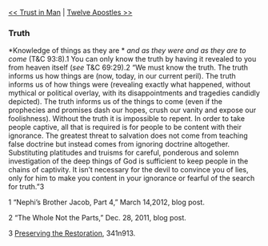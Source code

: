 [<< Trust in Man](Trust%20in%20Man)  |  [Twelve Apostles >>](Twelve%20Apostles)

### Truth

*Knowledge of things as they are *
*and as they were and as they are to come* (T&C 93:8).1 You can only know the truth by having it revealed to you from heaven itself (*see* T&C 69:29).2 “We must know the truth. The truth informs us how things are (now, today, in our current peril). The truth informs us of how things were (revealing exactly what happened, without mythical or political overlay, with its disappointments and tragedies candidly depicted). The truth informs us of the things to come (even if the prophecies and promises dash our hopes, crush our vanity and expose our foolishness). Without the truth it is impossible to repent. In order to take people captive, all that is required is for people to be content with their ignorance. The greatest threat to salvation does not come from teaching false doctrine but instead comes from ignoring doctrine altogether. Substituting platitudes and truisms for careful, ponderous and solemn investigation of the deep things of God is sufficient to keep people in the chains of captivity. It isn’t necessary for the devil to convince you of lies, only for him to make you content in your ignorance or fearful of the search for truth.”3



1 “Nephi’s Brother Jacob, Part 4,” March 14,2012, blog post.


2 “The Whole Not the Parts,” Dec. 28, 2011, blog post.


3
[Preserving the Restoration](#), 341n913.